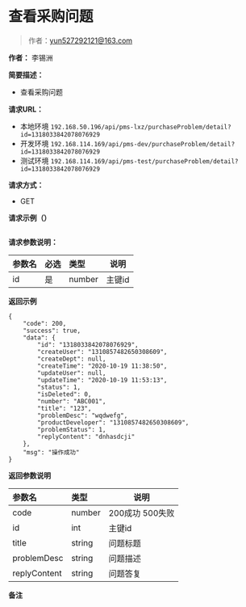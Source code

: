 # 查看采购问题

> 作者：yun527292121@163.com

**作者：** 李锡洲

    
**简要描述：** 

- 查看采购问题

**请求URL：** 
- 本地环境 `192.168.50.196/api/pms-lxz/purchaseProblem/detail?id=1318033842078076929`
- 开发环境 `192.168.114.169/api/pms-dev/purchaseProblem/detail?id=1318033842078076929`
- 测试环境 `192.168.114.169/api/pms-test/purchaseProblem/detail?id=1318033842078076929`
  
**请求方式：**
- GET 

**请求示例（）**

``` 

```

**请求参数说明：** 

|参数名|必选|类型|说明|
|:----    |:---|:----- |-----   |
|id|是|number|主键id

 **返回示例**

``` 
{
    "code": 200,
    "success": true,
    "data": {
        "id": "1318033842078076929",
        "createUser": "1310857482650308609",
        "createDept": null,
        "createTime": "2020-10-19 11:38:50",
        "updateUser": null,
        "updateTime": "2020-10-19 11:53:13",
        "status": 1,
        "isDeleted": 0,
        "number": "ABC001",
        "title": "123",
        "problemDesc": "wqdwefg",
        "productDeveloper": "1310857482650308609",
        "problemStatus": 1,
        "replyContent": "dnhasdcji"
    },
    "msg": "操作成功"
}
```

 **返回参数说明** 

|参数名|类型|说明|
|:-----  |:-----|-----                           |
|code | number  |200成功 500失败 |
|id|int|主键id
|title|string|问题标题
|problemDesc|string|问题描述
|replyContent|string|问题答复
 **备注**